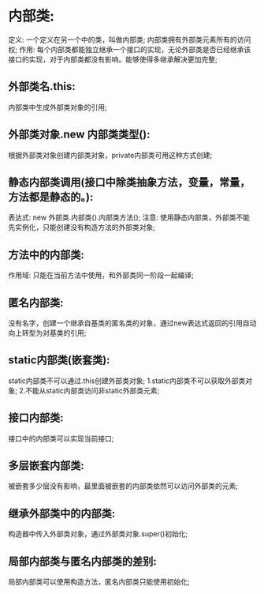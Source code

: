 # 内部类:
定义: 一个定义在另一个中的类，叫做内部类;
内部类拥有外部类元素所有的访问权;
作用: 每个内部类都能独立继承一个接口的实现，无论外部类是否已经继承该接口的实现，对于内部类都没有影响。能够使得多继承解决更加完整;

## 外部类名.this:
内部类中生成外部类对象的引用;

## 外部类对象.new 内部类类型():
根据外部类对象创建内部类对象，private内部类可用这种方式创建;

## 静态内部类调用(接口中除类抽象方法，变量，常量，方法都是静态的。):
表达式: new 外部类.内部类().内部类方法(); 注意: 使用静态内部类，外部类不能先实例化，只能创建没有构造方法的外部类对象;

## 方法中的内部类:
作用域: 只能在当前方法中使用，和外部类同一阶段一起编译;

## 匿名内部类:
没有名字，创建一个继承自基类的匿名类的对象，通过new表达式返回的引用自动向上转型为对基类的引用;

## static内部类(嵌套类):
static内部类不可以通过.this创建外部类对象;
1.static内部类不可以获取外部类对象;
2.不能从static内部类访问非static外部类元素;

## 接口内部类:
接口中的内部类可以实现当前接口;

## 多层嵌套内部类:
被嵌套多少层没有影响，最里面被嵌套的内部类依然可以访问外部类的元素;

## 继承外部类中的内部类:
构造器中传入外部类对象，通过外部类对象.super()初始化;

## 局部内部类与匿名内部类的差别:
局部内部类可以使用构造方法，匿名内部类只能使用初始化;

